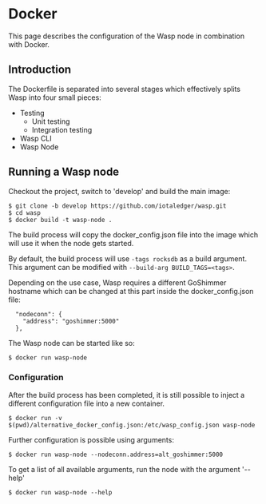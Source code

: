 # Docker

This page describes the configuration of the Wasp node in combination with Docker.

## Introduction

The Dockerfile is separated into several stages which effectively splits Wasp into four small pieces:

* Testing
    * Unit testing
    * Integration testing
* Wasp CLI
* Wasp Node

## Running a Wasp node

Checkout the project, switch to 'develop' and build the main image:

```
$ git clone -b develop https://github.com/iotaledger/wasp.git
$ cd wasp
$ docker build -t wasp-node .
```

The build process will copy the docker_config.json file into the image which will use it when the node gets started. 

By default, the build process will use `-tags rocksdb` as a build argument. This argument can be modified with `--build-arg BUILD_TAGS=<tags>`.

Depending on the use case, Wasp requires a different GoShimmer hostname which can be changed at this part inside the docker_config.json file: 
```
  "nodeconn": {
    "address": "goshimmer:5000"
  },
```

The Wasp node can be started like so:

```
$ docker run wasp-node
```

### Configuration

After the build process has been completed, it is still possible to inject a different configuration file into a new container. 

```
$ docker run -v $(pwd)/alternative_docker_config.json:/etc/wasp_config.json wasp-node
```

Further configuration is possible using arguments:

```
$ docker run wasp-node --nodeconn.address=alt_goshimmer:5000 
```

To get a list of all available arguments, run the node with the argument '--help'

```
$ docker run wasp-node --help
```
